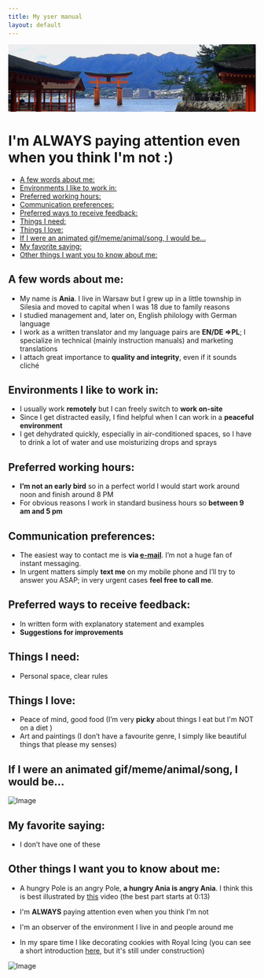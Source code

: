 ```yaml
---
title: My yser manual
layout: default
---
```


![Image](../images/torii.jpg "Torii gate at Itsukushima Shrine")

# I'm ALWAYS paying attention even when you think I'm not :)<!-- omit in toc -->

- [A few words about me:](#a-few-words-about-me)
- [Environments I like to work in:](#environments-i-like-to-work-in)
- [Preferred working hours:](#preferred-working-hours)
- [Communication preferences:](#communication-preferences)
- [Preferred ways to receive feedback:](#preferred-ways-to-receive-feedback)
- [Things I need:](#things-i-need)
- [Things I love:](#things-i-love)
- [If I were an animated gif/meme/animal/song, I would be...](#if-i-were-an-animated-gifmemeanimalsong-i-would-be)
- [My favorite saying:](#my-favorite-saying)
- [Other things I want you to know about me:](#other-things-i-want-you-to-know-about-me)


## A few words about me:
* My name is **Ania**. I live in Warsaw but I grew up in a little township in Silesia and moved to capital when I was 18 due to family reasons
* I studied management and, later on, English philology with German language
* I work as a written translator and my language pairs are **EN/DE =>PL**; I specialize in technical (mainly instruction manuals) and marketing translations
* I attach great importance to **quality and integrity**, even if it sounds cliché

## Environments I like to work in:
* I usually work **remotely** but I can freely switch to **work on-site**
* Since I get distracted easily, I find helpful when I can work in a **peaceful environment**
* I get dehydrated quickly, especially in air-conditioned spaces, so I have to drink a lot of water and use moisturizing drops and sprays

## Preferred working hours:

* **I’m not an early bird** so in a perfect world I would start work around noon and finish around 8 PM
* For obvious reasons I work in standard business hours so **between 9 am and 5 pm**

## Communication preferences:

* The easiest way to contact me is **via [e-mail](mailto:a.j.salek@wp.pl)**. I’m not a huge fan of instant messaging.
* In urgent matters simply **text me** on my mobile phone and I’ll try to answer you ASAP; in very urgent cases **feel free to call me**.

## Preferred ways to receive feedback:

* In written form with explanatory statement and examples
* **Suggestions for improvements**

## Things I need:

* Personal space, clear rules

## Things I love:

* Peace of mind, good food (I’m very **picky** about things I eat but I'm NOT on a diet  )
* Art and paintings (I don’t have a favourite genre, I simply like beautiful things that please my senses)

## If I were an animated gif/meme/animal/song, I would be...

![Image](brain.png "3 am, the darkest hour of the night :D")

## My favorite saying:

* I don’t have one of these

## Other things I want you to know about me:

* A hungry Pole is an angry Pole, **a hungry Ania is angry Ania**. I think this is best illustrated by [this](https://www.youtube.com/watch?v=ERqZQte4W_4/) video (the best part starts at 0:13) 

* I'm **ALWAYS** paying attention even when you think I'm not
* I'm an observer of the environment I live in and people around me
* In my spare time I like decorating cookies with Royal Icing (you can see a short introduction [here](https://annasalek.github.io/Royal_Icing/), but it's still under construction)

![Image](mik.jpg "A little fellow I made for Christmas")
